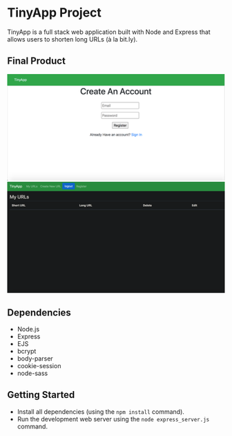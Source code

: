 # TinyApp Project

TinyApp is a full stack web application built with Node and Express that allows users to shorten long URLs (à la bit.ly).

## Final Product

!["screenshot of URLS page"](public/assets/Register_Splash.png)
!["screenshot of register page"](public/assets/tinyapp_splash.png)

## Dependencies

- Node.js
- Express
- EJS
- bcrypt
- body-parser
- cookie-session
- node-sass

## Getting Started

- Install all dependencies (using the `npm install` command).
- Run the development web server using the `node express_server.js` command.
